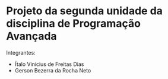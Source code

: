 # Projeto da segunda unidade da disciplina de Programação Avançada

Integrantes: 
- Ítalo Vinícius de Freitas Dias
- Gerson Bezerra da Rocha Neto
